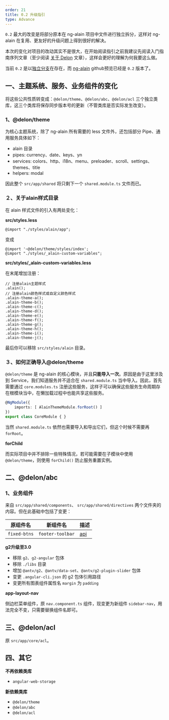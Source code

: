 ```yaml
---
order: 21
title: 0.2 升级指引
type: Advance
---
```


`0.2` 最大的改变是将部分原本在 ng-alain 项目中文件进行独立拆分，这样对 ng-alain 在复用、更友好的升级问题上得到很好的解决。

本次的变化对项目的改动其实不是很大，在开始阅读指引之前我建议先阅读入门指南序列文章（至少阅读 [关于 Delon](/docs/delon) 文章），这样会更好的理解为何我要这么做。

当前 `0.2` 是以[独立分支](https://github.com/cipchk/ng-alain/tree/0.2.0)在存在，而 [ng-alain](https://cipchk.github.io/ng-alain/) github预览已经是 `0.2` 版本了。

## 一、主题系统、服务、业务组件的变化

将这些公共性质转变成：`@delon/theme`、`@delon/abc`、`@delon/acl` 三个独立类库，这三个类库将保存同步版本号的更新（不管类库是否实际发生改变）。

### 1、@delon/theme

为核心主题系统，除了 ng-alain 所有需要的 less 文件外，还包括部分 Pipe、通用服务具体如下：

+ alain 目录
+ pipes: currency、date、keys、yn
+ services: colors、http、i18n、menu、preloader、scroll、settings、themes、title
+ helpers: modal

因此整个 `src/app/shared` 将只剩下一个 `shared.module.ts` 文件而已。

### ２、关于alain样式目录

在 alain 样式文件的引入有两处变化：

**src/styles.less**

```less
@import "./styles/alain/app";
```

变成

```less
@import '~@delon/theme/styles/index';
@import "./styles/_alain-custom-variables";
```

**src/styles/_alain-custom-variables.less**

在末尾增加注册：

```less
// 注册alain主题样式
.alain();
// 注册alain颜色样式或自定义颜色样式
.alain-theme-a();
.alain-theme-b();
.alain-theme-c();
.alain-theme-d();
.alain-theme-e();
.alain-theme-f();
.alain-theme-g();
.alain-theme-h();
.alain-theme-i();
.alain-theme-j();
```

最后你可以移除 `src/styles/alain` 目录。

### ３、如何正确导入@delon/theme

`@delon/theme` 是 ng-alain 的核心模块，并且**只能导入一次**。原因是由于这里涉及到 Service，我们知道服务并不适合在 `shared.module.ts` 当中导入。因此，首先需要通过 `core.modules.ts` 注册这些服务，这样子可以确保这些服务生命周期存在根模块当中，在懒加载过程中也能共享这些服务。

```ts
@NgModule({
    imports: [ AlainThemeModule.forRoot() ]
})
export class CoreModule { }
```

当然 `shared.module.ts` 依然也需要导入和导出它们，但这个时候不需要再 `forRoot`。

**forChild**

而实际项目中并不排除一些特殊情况，若可能需要在子模块中使用 `@delon/theme`，则使用 `forChild()` 防止服务重置实例。

## 二、@delon/abc

### 1、业务组件

来自 `src/app/shared/components`、 `src/app/shared/directives` 两个文件夹的内容。但在此基础中包括了变更：

| 原组件名 | 新组件名 | 描述 |
| ------- | ------ | ---- |
| `fixed-btns` | `footer-toolbar` | [api](/components/footer-toolbar) |

**g2升级至3.0**

+ 移除 `g2`、`g2-angular` 包体
+ 移除 `./libs` 目录
+ 增加 `@antv/g2`、`@antv/data-set`、`@antv/g2-plugin-slider` 包体
+ 变更 `.angular-cli.json` 的 g2 包体引用路径
+ 变更所有图表组件属性名 `margin` 为 `padding`

**app-layout-nav**

侧边栏菜单组件，原 `nav.component.ts` 组件，现变更为新组件 `sidebar-nav`，用法完全不变，只需要替换组件名即可。

## 三、@delon/acl

原 `src/app/core/acl`。

## 四、其它

**不再依赖类库**

+ `angular-web-storage`

**新依赖类库**

+ `@delon/theme`
+ `@delon/abc`
+ `@delon/acl`
